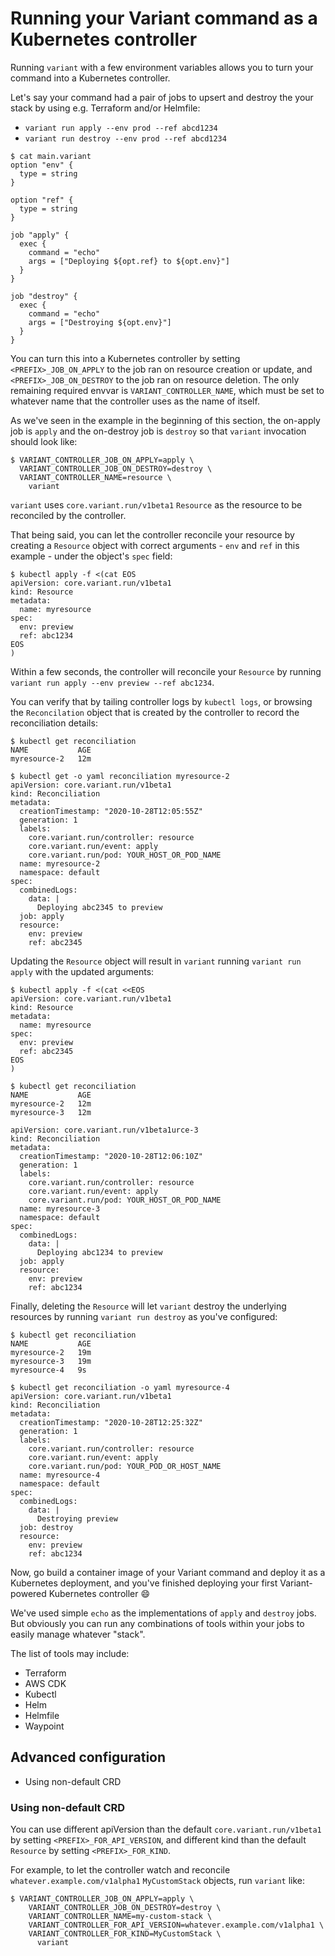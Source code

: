 # Running your Variant command as a Kubernetes controller

Running `variant` with a few environment variables allows you to turn your command into a Kubernetes controller.

Let's say your command had a pair of jobs to upsert and destroy the your stack by using e.g. Terraform and/or Helmfile:

- `variant run apply --env prod --ref abcd1234`
- `variant run destroy --env prod --ref abcd1234`

```console
$ cat main.variant
option "env" {
  type = string
}

option "ref" {
  type = string
}

job "apply" {
  exec {
    command = "echo"
    args = ["Deploying ${opt.ref} to ${opt.env}"]
  }
}

job "destroy" {
  exec {
    command = "echo"
    args = ["Destroying ${opt.env}"]
  }
}
```

You can turn this into a Kubernetes controller by setting `<PREFIX>_JOB_ON_APPLY` to the job ran on resource creation or update,
and `<PREFIX>_JOB_ON_DESTROY` to the job ran on resource deletion. The only remaining required envvar is `VARIANT_CONTROLLER_NAME`,
which must be set to whatever name that the controller uses as the name of itself.

As we've seen in the example in the beginning of this section, the on-apply job is `apply` and the on-destroy job is `destroy` so that `variant` invocation
should look like:

```console
$ VARIANT_CONTROLLER_JOB_ON_APPLY=apply \
  VARIANT_CONTROLLER_JOB_ON_DESTROY=destroy \
  VARIANT_CONTROLLER_NAME=resource \
    variant
```

`variant` uses `core.variant.run/v1beta1` `Resource` as the resource to be reconciled by the controller.

That being said, you can let the controller reconcile your resource by creating a `Resource` object with correct arguments -
`env` and `ref` in this example - under the object's `spec` field:

```console
$ kubectl apply -f <(cat EOS
apiVersion: core.variant.run/v1beta1
kind: Resource
metadata:
  name: myresource
spec:
  env: preview
  ref: abc1234
EOS
)
```     

Within a few seconds, the controller will reconcile your `Resource` by running `variant run apply --env preview --ref abc1234`.

You can verify that by tailing controller logs by `kubectl logs`, or browsing the `Reconcilation` object that is created by
the controller to record the reconciliation details:

```console
$ kubectl get reconciliation
NAME           AGE
myresource-2   12m
```

```console
$ kubectl get -o yaml reconciliation myresource-2
apiVersion: core.variant.run/v1beta1
kind: Reconciliation
metadata:
  creationTimestamp: "2020-10-28T12:05:55Z"
  generation: 1
  labels:
    core.variant.run/controller: resource
    core.variant.run/event: apply
    core.variant.run/pod: YOUR_HOST_OR_POD_NAME
  name: myresource-2
  namespace: default
spec:
  combinedLogs:
    data: |
      Deploying abc2345 to preview
  job: apply
  resource:
    env: preview
    ref: abc2345
```

Updating the `Resource` object will result in `variant` running `variant run apply` with the updated arguments:

```console
$ kubectl apply -f <(cat <<EOS
apiVersion: core.variant.run/v1beta1
kind: Resource
metadata:
  name: myresource
spec:
  env: preview
  ref: abc2345
EOS
)
```

```console
$ kubectl get reconciliation
NAME           AGE
myresource-2   12m
myresource-3   12m
```

```cnosole
apiVersion: core.variant.run/v1beta1urce-3
kind: Reconciliation
metadata:
  creationTimestamp: "2020-10-28T12:06:10Z"
  generation: 1
  labels:
    core.variant.run/controller: resource
    core.variant.run/event: apply
    core.variant.run/pod: YOUR_HOST_OR_POD_NAME
  name: myresource-3
  namespace: default
spec:
  combinedLogs:
    data: |
      Deploying abc1234 to preview
  job: apply
  resource:
    env: preview
    ref: abc1234
```

Finally, deleting the `Resource` will let `variant` destroy the underlying resources by running `variant run destroy`
as you've configured:

```console
$ kubectl get reconciliation
NAME           AGE
myresource-2   19m
myresource-3   19m
myresource-4   9s
```

```console
$ kubectl get reconciliation -o yaml myresource-4
apiVersion: core.variant.run/v1beta1
kind: Reconciliation
metadata:
  creationTimestamp: "2020-10-28T12:25:32Z"
  generation: 1
  labels:
    core.variant.run/controller: resource
    core.variant.run/event: apply
    core.variant.run/pod: YOUR_POD_OR_HOST_NAME
  name: myresource-4
  namespace: default
spec:
  combinedLogs:
    data: |
      Destroying preview
  job: destroy
  resource:
    env: preview
    ref: abc1234
```

Now, go build a container image of your Variant command and deploy it as a Kubernetes deployment, and you've finished
deploying your first Variant-powered Kubernetes controller :smile:

We've used simple `echo` as the implementations of `apply` and `destroy` jobs.
But obviously you can run any combinations of tools within your jobs to easily manage whatever "stack".

The list of tools may include:

- Terraform
- AWS CDK
- Kubectl
- Helm
- Helmfile
- Waypoint

## Advanced configuration

- Using non-default CRD

### Using non-default CRD

You can use different apiVersion than the default `core.variant.run/v1beta1` by setting `<PREFIX>_FOR_API_VERSION`,
and different kind than the default `Resource` by setting `<PREFIX>_FOR_KIND`.

For example, to let the controller watch and reconcile `whatever.example.com/v1alpha1` `MyCustomStack` objects, run `variant`
like:

```console
$ VARIANT_CONTROLLER_JOB_ON_APPLY=apply \
    VARIANT_CONTROLLER_JOB_ON_DESTROY=destroy \
    VARIANT_CONTROLLER_NAME=my-custom-stack \
    VARIANT_CONTROLLER_FOR_API_VERSION=whatever.example.com/v1alpha1 \
    VARIANT_CONTROLLER_FOR_KIND=MyCustomStack \
      variant
```
